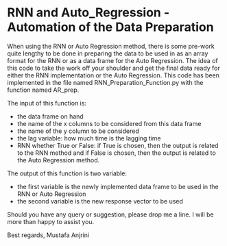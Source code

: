 # RNN and Auto_Regression - Automation of the Data Preparation

When using the RNN or Auto Regression method, there is some pre-work quite lengthy to be done in preparing the data to be used in as an array format for the RNN or as a data frame for the Auto Regression. 
The idea of this code to take the work off your shoulder and get the final data ready for either the RNN implementation or the Auto Regression. This code has been implemented in the file named RNN_Preparation_Function.py with the function named AR_prep.

The input of this function is:
- the data frame on hand
- the name of the x columns to be considered from this data frame
- the name of the y column to be considered
- the lag variable: how much time is the lagging time
- RNN whether True or False: if True is chosen, then the output is related to the RNN method and if False is chosen, then the output is related to the Auto Regression method.

The output of this function is two variable:
- the first variable is the newly implemented data frame to be used in the RNN or Auto Regression
- the second variable is the new response vector to be used

Should you have any query or suggestion, please drop me a line. I will be more than happy to assist you.

Best regards,
Mustafa Anjrini
